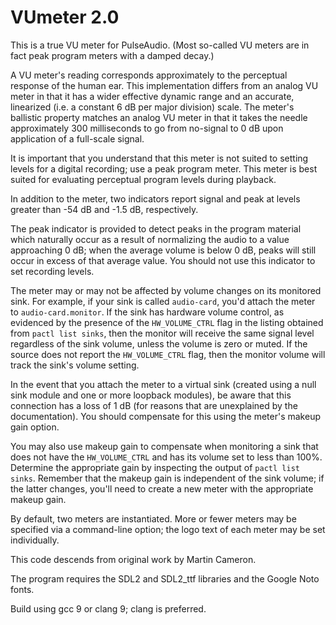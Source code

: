 # VUmeter 2.0

This is a true VU meter for PulseAudio. (Most so-called VU meters are in
fact peak program meters with a damped decay.)

A VU meter's reading corresponds approximately to the perceptual response of
the human ear. This implementation differs from an analog VU meter in that
it has a wider effective dynamic range and an accurate, linearized (i.e.
a constant 6 dB per major division) scale. The meter's ballistic property
matches an analog VU meter in that it takes the needle approximately 300
milliseconds to go from no-signal to 0 dB upon application of a full-scale
signal.

It is important that you understand that this meter is not suited to setting
levels for a digital recording; use a peak program meter. This meter is best
suited for evaluating perceptual program levels during playback.

In addition to the meter, two indicators report signal and peak at levels
greater than -54 dB and -1.5 dB, respectively.

The peak indicator is provided to detect peaks in the program material which
naturally occur as a result of normalizing the audio to a value approaching
0 dB; when the average volume is below 0 dB, peaks will still occur in excess
of that average value. You should not use this indicator to set recording
levels.

The meter may or may not be affected by volume changes on its monitored
sink. For example, if your sink is called `audio-card`, you'd attach the
meter to `audio-card.monitor`. If the sink has hardware volume control,
as evidenced by the presence of the `HW_VOLUME_CTRL` flag in the listing
obtained from `pactl list sinks`, then the monitor will receive the same
signal level regardless of the sink volume, unless the volume is zero or
muted. If the source does not report the `HW_VOLUME_CTRL` flag, then the
monitor volume will track the sink's volume setting.

In the event that you attach the meter to a virtual sink (created using
a null sink module and one or more loopback modules), be aware that this
connection has a loss of 1 dB (for reasons that are unexplained by the
documentation). You should compensate for this using the meter's makeup
gain option.

You may also use makeup gain to compensate when monitoring a sink that
does not have the `HW_VOLUME_CTRL` and has its volume set to less than 100%.
Determine the appropriate gain by inspecting the output of `pactl list sinks`.
Remember that the makeup gain is independent of the sink volume; if the
latter changes, you'll need to create a new meter with the appropriate
makeup gain.

By default, two meters are instantiated. More or fewer meters may be specified
via a command-line option; the logo text of each meter may be set individually.

This code descends from original work by Martin Cameron.

The program requires the SDL2 and SDL2\_ttf libraries and the Google Noto
fonts.

Build using gcc 9 or clang 9; clang is preferred.
